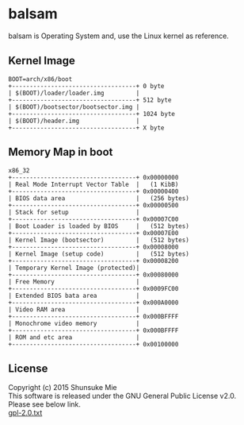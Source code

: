 # balsam

balsam is Operating System and, use the Linux kernel as reference.

Kernel Image
---

```
BOOT=arch/x86/boot  
+-----------------------------------+ 0 byte  
| $(BOOT)/loader/loader.img         |   
+-----------------------------------+ 512 byte  
| $(BOOT)/bootsector/bootsector.img |  
+-----------------------------------+ 1024 byte  
| $(BOOT)/header.img                |  
+-----------------------------------+ X byte  
```

Memory Map in boot
---
```
x86_32
+-----------------------------------+ 0x00000000
| Real Mode Interrupt Vector Table  |   (1 KibB)
+-----------------------------------+ 0x00000400
| BIOS data area                    |   (256 bytes)
+-----------------------------------+ 0x00000500
| Stack for setup                   |   
+-----------------------------------+ 0x00007C00
| Boot Loader is loaded by BIOS     |   (512 bytes)
+-----------------------------------+ 0x00007E00
| Kernel Image (bootsector)         |   (512 bytes)
+-----------------------------------+ 0x00008000
| Kernel Image (setup code)         |   (512 bytes)
+-----------------------------------+ 0x00008200
| Temporary Kernel Image (protected)|
+-----------------------------------+ 0x00080000
| Free Memory                       |
+-----------------------------------+ 0x0009FC00
| Extended BIOS bata area           |
+-----------------------------------+ 0x000A0000
| Video RAM area                    |
+-----------------------------------+ 0x000BFFFF
| Monochrome video memory           |
+-----------------------------------+ 0x000BFFFF
| ROM and etc area                  |
+-----------------------------------+ 0x00100000

```


License
---
Copyright (c) 2015 Shunsuke Mie  
This software is released under the GNU General Public License v2.0.  
Please see below link.  
[gpl-2.0.txt](https://www.gnu.org/licenses/old-licenses/gpl-2.0.txt)


